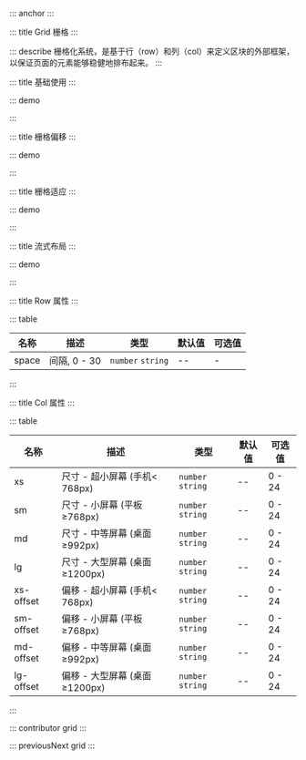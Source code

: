 ::: anchor
:::

::: title Grid 栅格
:::

::: describe 栅格化系统，是基于行（row）和列（col）来定义区块的外部框架，以保证页面的元素能够稳健地排布起来。
:::

::: title 基础使用
:::

::: demo

<template>
  <lay-row space="10">
     <lay-col md="12"><div class="grid-demo">1</div></lay-col>
     <lay-col md="12"><div class="grid-demo">2</div></lay-col>
     <lay-col md="6"><div class="grid-demo">3</div></lay-col>
     <lay-col md="6"><div class="grid-demo">4</div></lay-col>
     <lay-col md="6"><div class="grid-demo">5</div></lay-col>
     <lay-col md="6"><div class="grid-demo">6</div></lay-col>
  </lay-row>
</template>

<script>
import { ref } from 'vue'

export default {
  setup() {
    return {
    }
  }
}
</script>

<style>
.grid-demo {
    padding: 10px;
    line-height: 50px;
    border-radius: 2px;
    text-align: center;
    background-color: var(--global-checked-color);
    color: #fff;
}
</style>

:::

::: title 栅格偏移
:::

::: demo

<template>
  <lay-row space="10">
     <lay-col md="12"><div class="grid-demo">1</div></lay-col>
     <lay-col md="6" mdOffset="6"><div class="grid-demo">2</div></lay-col>
  </lay-row>
</template>

<script>
import { ref } from 'vue'

export default {
  setup() {
    return {
    }
  }
}
</script>

<style>
.grid-demo {
    padding: 10px;
    line-height: 50px;
    border-radius: 2px;
    text-align: center;
    background-color: var(--global-checked-color);
    color: #fff;
}
</style>

:::

::: title 栅格适应
:::

::: demo

<template>
  <lay-row space="10">
     <lay-col md="12" sm="12" xs="24"><div class="grid-demo">1</div></lay-col>
     <lay-col md="12" sm="12" xs="24"><div class="grid-demo">2</div></lay-col>
  </lay-row>
</template>

<script>
import { ref } from 'vue'

export default {
  setup() {
    return {
    }
  }
}
</script>
<style>
.grid-demo {
    padding: 10px;
    line-height: 50px;
    border-radius: 2px;
    text-align: center;
    background-color: var(--global-checked-color);
    color: #fff;
}
</style>

:::

::: title 流式布局
:::

::: demo

<template>
  <lay-container fluid>
    <lay-row space="10">
      <lay-col md="4" sm="12" xs="24"><div class="grid-demo">1</div></lay-col>
      <lay-col md="4" sm="12" xs="24"><div class="grid-demo">2</div></lay-col>
      <lay-col md="4" sm="12" xs="24"><div class="grid-demo">3</div></lay-col>
      <lay-col md="4" sm="12" xs="24"><div class="grid-demo">4</div></lay-col>
      <lay-col md="4" sm="12" xs="24"><div class="grid-demo">5</div></lay-col>
      <lay-col md="4" sm="12" xs="24"><div class="grid-demo">6</div></lay-col>
    </lay-row>
  </lay-container>
</template>

<script>
import { ref } from 'vue'

export default {
  setup() {
    return {
    }
  }
}
</script>
<style>
.grid-demo {
    padding: 10px;
    line-height: 50px;
    border-radius: 2px;
    text-align: center;
    background-color: var(--global-checked-color);
    color: #fff;
}
</style>

:::

::: title Row 属性
:::

::: table

| 名称  | 描述           | 类型              | 默认值 | 可选值  |
| ----- | ------------- | ----------------- | ------ | ------ |
| space | 间隔,  0 - 30 | `number` `string` | --     | -      |

:::

::: title Col 属性
:::

::: table

| 名称      | 描述                            | 类型              | 默认值  | 可选值 |
| --------- | ------------------------------ | ----------------- | ------ | ------ |
| xs        | 尺寸 - 超小屏幕 (手机< 768px)   | `number` `string` | --     | 0 - 24 |
| sm        | 尺寸 - 小屏幕 (平板 ≥768px)     | `number` `string` | --     | 0 - 24 |
| md        | 尺寸 - 中等屏幕 (桌面 ≥992px)   | `number` `string` | --     | 0 - 24 |
| lg        | 尺寸 - 大型屏幕 (桌面 ≥1200px)  | `number` `string` | --     | 0 - 24 |
| xs-offset | 偏移 - 超小屏幕 (手机< 768px)   | `number` `string` | --     | 0 - 24 |
| sm-offset | 偏移 - 小屏幕 (平板 ≥768px)     | `number` `string` | --     | 0 - 24 |
| md-offset | 偏移 - 中等屏幕 (桌面 ≥992px)   | `number` `string` | --     | 0 - 24 |
| lg-offset | 偏移 - 大型屏幕 (桌面 ≥1200px)  | `number` `string` | --     | 0 - 24 |

:::

::: contributor grid
::: 

::: previousNext grid
:::